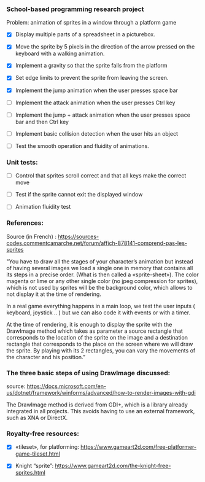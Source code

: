 ### School-based programming research project
Problem: animation of sprites in a window through a platform game

- [x] Display multiple parts of a spreadsheet in a picturebox.

- [x] Move the sprite by 5 pixels in the direction of the arrow pressed on the keyboard with a walking animation.

- [x] Implement a gravity so that the sprite falls from the platform

- [x] Set edge limits to prevent the sprite from leaving the screen.

- [x] Implement the jump animation when the user presses space bar

- [ ] Implement the attack animation when the user presses Ctrl key

- [ ] Implement the jump + attack animation when the user presses space bar and then Ctrl key

- [ ] Implement basic collision detection when the user hits an object

- [ ] Test the smooth operation and fluidity of animations. 


### Unit tests:

- [ ] Control that sprites scroll correct and that all keys make the correct move

- [ ] Test if the sprite cannot exit the displayed window

- [ ] Animation fluidity test

### References:

Source (in French) : https://sources-codes.commentcamarche.net/forum/affich-878141-comprend-pas-les-sprites 

"You have to draw all the stages of your character’s animation but instead of having several images we load a single one in memory that contains all its steps in a precise order. 
(What is then called a «sprite-sheet»).
The color magenta or lime or any other single color (no jpeg compression for sprites), which is not used by sprites will be the background color, which allows to not display it at the time of rendering.

In a real game everything happens in a main loop, we test the user inputs ( keyboard, joystick .. ) but we can also code it with events or with a timer. 

At the time of rendering, it is enough to display the sprite with the DrawImage method which takes as parameter a source rectangle that corresponds to the location of the sprite on the image and a destination rectangle that corresponds to the place on the screen where we will draw the sprite. 
By playing with its 2 rectangles, you can vary the movements of the character and his position.”


### The three basic steps of using DrawImage discussed:
source: https://docs.microsoft.com/en-us/dotnet/framework/winforms/advanced/how-to-render-images-with-gdi

The DrawImage method is derived from GDI+, which is a library already integrated in all projects.
This avoids having to use an external framework, such as XNA or DirectX. 

### Royalty-free resources:

- [x] «tileset», for platforming: 
https://www.gameart2d.com/free-platformer-game-tileset.html 

- [x] Knight “sprite”:
https://www.gameart2d.com/the-knight-free-sprites.html
